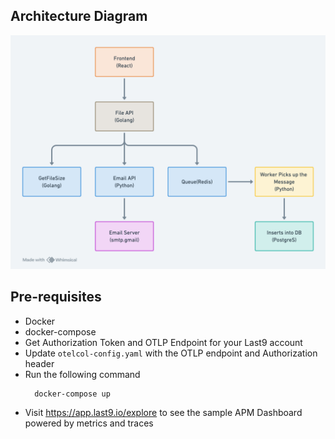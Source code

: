 ## Architecture Diagram

![Microservices Architecture](./microservices-architecture.png)

## Pre-requisites

- Docker
- docker-compose
- Get Authorization Token and OTLP Endpoint for your Last9 account
- Update `otelcol-config.yaml` with the OTLP endpoint and Authorization header
- Run the following command
  ```
    docker-compose up
  ```
- Visit https://app.last9.io/explore to see the sample APM Dashboard powered by metrics and traces

